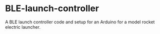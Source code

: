 # BLE-launch-controller
A BLE launch controller code and setup for an Arduino for a model rocket electric launcher. 
